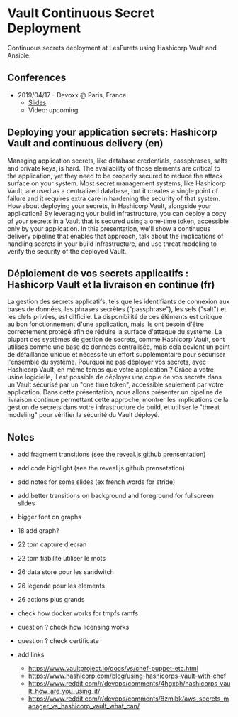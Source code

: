 # Vault Continuous Secret Deployment

Continuous secrets deployment at LesFurets using Hashicorp Vault and Ansible.

## Conferences

- 2019/04/17 - Devoxx @ Paris, France
    - [Slides](https://lesfurets.github.io/vault-continuous-secret-deployment/vault-continuous-secret-deployment-devoxx.html)
    - Video: upcoming

## Deploying your application secrets: Hashicorp Vault and continuous delivery (en)

Managing application secrets, like database credentials, passphrases, salts and private keys, is hard. The availability of those elements are critical to the application, yet they need to be properly secured to reduce the attack surface on your system. Most secret management systems, like Hashicorp Vault, are used as a centralized database, but it creates a single point of failure and it requires extra care in hardening the security of that system. How about deploying your secrets, in Hashicorp Vault, alongside your application? By leveraging your build infrastructure, you can deploy a copy of your secrets in a Vault that is secured using a one-time token, accessible only by your application. In this presentation, we'll show a continuous delivery pipeline that enables that approach, talk about the implications of handling secrets in your build infrastructure, and use threat modeling to verify the security of the deployed Vault.

## Déploiement de vos secrets applicatifs : Hashicorp Vault et la livraison en continue (fr)

La gestion des secrets applicatifs, tels que les identifiants de connexion aux bases de données, les phrases secrètes ("passphrase"), les sels ("salt") et les clefs privées, est difficile. La disponibilité de ces éléments est critique au bon fonctionnement d'une application, mais ils ont besoin d'être correctement protégé afin de réduire la surface d'attaque du système. La plupart des systèmes de gestion de secrets, comme Hashicorp Vault, sont utilisés comme une base de données centralisée, mais cela devient un point de défaillance unique et nécessite un effort supplémentaire pour sécuriser l'ensemble du système. Pourquoi ne pas déployer vos secrets, avec Hashicorp Vault, en même temps que votre application ? Grâce à votre usine logicielle, il est possible de déployer une copie de vos secrets dans un Vault sécurisé par un "one time token", accessible seulement par votre application. Dans cette présentation, nous allons présenter un pipeline de livraison continue permettant cette approche, montrer les implications de la gestion de secrets dans votre infrastructure de build, et utiliser le "threat modeling" pour vérifier la sécurité du Vault déployé.

## Notes

- add fragment transitions (see the reveal.js github prensentation)
- add code highlight (see the reveal.js github prensetation)
- add notes for some slides (ex french words for stride)
- add better transitions on background and foreground for fullscreen slides
- bigger font on graphs

- 18 add graph?
- 22 tpm capture d'ecran
- 22 tpm fiabilite utiliser le mots
- 26 data store pour les sandwitch
- 26 legende pour les elements
- 26 actions plus grands

- check how docker works for tmpfs ramfs
- question ? check how licensing works
- question ? check certificate

- add links
    - https://www.vaultproject.io/docs/vs/chef-puppet-etc.html
    - https://www.hashicorp.com/blog/using-hashicorps-vault-with-chef
    - https://www.reddit.com/r/devops/comments/4hgxbh/hashicorps_vault_how_are_you_using_it/
    - https://www.reddit.com/r/devops/comments/8zmibk/aws_secrets_manager_vs_hashicorp_vault_what_can/

